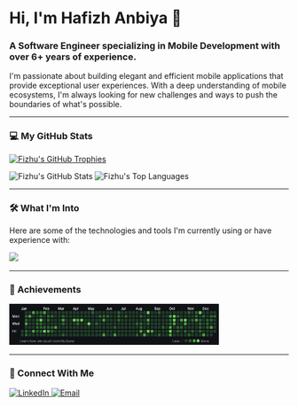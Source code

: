 # Hi, I'm Hafizh Anbiya 👋

### A Software Engineer specializing in Mobile Development with over **6+ years** of experience.

I'm passionate about building elegant and efficient mobile applications that provide exceptional user experiences. With a deep understanding of mobile ecosystems, I'm always looking for new challenges and ways to push the boundaries of what's possible.

---

### 💻 My GitHub Stats

<p align="left">
    <a href="https://github.com/Fizhu"><img src="https://github-profile-trophy.vercel.app/?username=Fizhu&row=1&margin-w=15&margin-h=15" alt="Fizhu's GitHub Trophies" /></a>
</p>

<p align="meft">
    <img src="https://github-readme-stats.vercel.app/api?username=Fizhu&show_icons=true&count_private=true&line_height=40&theme=dark" alt="Fizhu's GitHub Stats" />
    <img src="https://github-readme-stats.vercel.app/api/top-langs/?username=Fizhu&hide=html&theme=dark" alt="Fizhu's Top Languages" />
</p>

---

### 🛠️ What I'm Into

Here are some of the technologies and tools I'm currently using or have experience with:
<p align="left">
<img src="https://skillicons.dev/icons?i=java,kotlin,dart,androidstudio,flutter,idea,ktor, gradle, postgres, sqlite" />
</p>

---

### 🎉 Achievements

<p align="left">
    <img width="75%" alt="2021 Completion" src="https://github.com/Fizhu/Fizhu/blob/master/completion_2021.png?raw=true">
</p>

---

### 💬 Connect With Me

<p align="left">
    <a href="https://www.linkedin.com/in/hafizhanbiya">
        <img src="https://skillicons.dev/icons?i=linkedin" alt="LinkedIn" />
    </a>
    <a href="mailto:hafizhanbiya.dev@gmail.com">
        <img src="https://skillicons.dev/icons?i=gmail" alt="Email" />
    </a>
</p>
